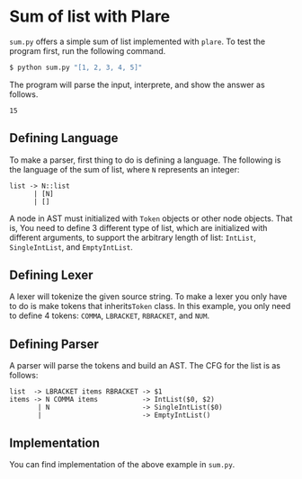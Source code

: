 # Sum of list with Plare

`sum.py` offers a simple sum of list implemented with `plare`.
To test the program first, run the following command.
```bash
$ python sum.py "[1, 2, 3, 4, 5]"
```
The program will parse the input, interprete, and show the answer as follows.
```
15
```

## Defining Language
To make a parser, first thing to do is defining a language.
The following is the language of the sum of list, where `N` represents an integer:
```
list -> N::list
      | [N]
      | [] 
```

A node in AST must initialized with `Token` objects or other node objects.
That is, You need to define 3 different type of list, which are initialized with different arguments, to support the arbitrary length of list: `IntList`, `SingleIntList`, and `EmptyIntList`.

## Defining Lexer
A lexer will tokenize the given source string.
To make a lexer you only have to do is make tokens that inherits`Token` class.
In this example, you only need to define 4 tokens: `COMMA`, `LBRACKET`, `RBRACKET`, and `NUM`.

## Defining Parser
A parser will parse the tokens and build an AST.
The CFG for the list is as follows:
```
list  -> LBRACKET items RBRACKET -> $1
items -> N COMMA items           -> IntList($0, $2)
       | N                       -> SingleIntList($0)
       |                         -> EmptyIntList()     
```

## Implementation
You can find implementation of the above example in `sum.py`.

